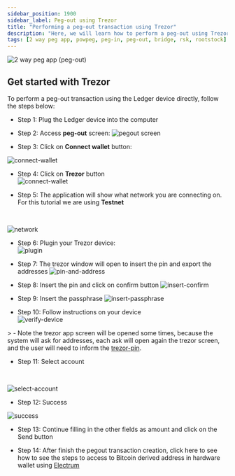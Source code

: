 ```yaml
---
sidebar_position: 1900
sidebar_label: Peg-out using Trezor
title: "Performing a peg-out transaction using Trezor"
description: "Here, we will learn how to perform a peg-out using Trezor."
tags: [2 way peg app, powpeg, peg-in, peg-out, bridge, rsk, rootstock]
---
```


![2 way peg app (peg-out)](/img/resources/two-way-peg-app/pegout.gif)

## Get started with Trezor

To perform a peg-out transaction using the Ledger device directly, follow the steps below:

* Step 1: Plug the Ledger device into the computer

* Step 2: Access **peg-out** screen:
![pegout screen](/img/resources/two-way-peg-app/pegout-button.png)

* Step 3: Click on **Connect wallet** button:

![connect-wallet](/img/resources/two-way-peg-app/pegout-ledger-trezor-connection.png)

* Step 4: Click on **Trezor** button<br/>
![connect-wallet](/img/resources/two-way-peg-app/using-hd-wallets/trezor.png)

* Step 5: The application will show what network you are connecting on. For this tutorial we are using **Testnet** 

<br/>

![network](/img/resources/two-way-peg-app/using-hd-wallets/network.png)

* Step 6: Plugin your Trezor device:<br/>
![plugin](/img/resources/two-way-peg-app/using-hd-wallets/plugin.png)

* Step 7: The trezor window will open to insert the pin and export the addresses
![pin-and-address](/img/resources/two-way-peg-app/using-hd-wallets/pin-and-address.png)

* Step 8: Insert the pin and click on confirm button
![insert-confirm](/img/resources/two-way-peg-app/using-hd-wallets/insert-confirm.png)

* Step 9: Insert the passphrase
![insert-passphrase](/img/resources/two-way-peg-app/using-hd-wallets/pass.png)

* Step 10: Follow instructions on your device <br/>
![verify-device](/img/resources/two-way-peg-app/using-hd-wallets/follow-device.png)

​> - Note the trezor app screen will be opened some times, because the system will ask for addresses, each ask will open again the trezor screen, and the user will need to inform the [trezor-pin](/img/resources/two-way-peg-app/using-hd-wallets/pass.png).

* Step 11: Select account 

<br/>

![select-account](/img/resources/two-way-peg-app/using-hd-wallets/trezor-select-account.png)

* Step 12: Success

![success](/img/resources/two-way-peg-app/using-hd-wallets/trezor-sucess.png)

* Step 13: Continue filling in the other fields as amount and click on the Send button

* Step 14: After finish the pegout transaction creation, click here to see how to see the steps to access to Bitcoin derived address in hardware wallet using [Electrum](/resources/guides/two-way-peg-app/pegout/deriving-electrum)
